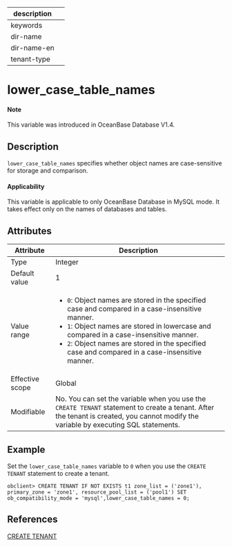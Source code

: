 | description ||
|---|---|
| keywords ||
| dir-name ||
| dir-name-en ||
| tenant-type ||

# lower_case_table_names

<main id="notice" type='explain'>
  <h4>Note</h4>
  <p>This variable was introduced in OceanBase Database V1.4. </p>
</main>

## Description

`lower_case_table_names` specifies whether object names are case-sensitive for storage and comparison.

<main id="notice" >
  <h4>Applicability</h4>
  <p>This variable is applicable to only OceanBase Database in MySQL mode. It takes effect only on the names of databases and tables. </p>
</main>

## Attributes

| **Attribute** | **Description** |
|-----------|------------|
| Type | Integer |
| Default value | 1 |
| Value range | <ul><li>`0`: Object names are stored in the specified case and compared in a case-insensitive manner.  </li><li>`1`: Object names are stored in lowercase and compared in a case-insensitive manner.  </li><li>`2`: Object names are stored in the specified case and compared in a case-insensitive manner.  </li></ul> |
| Effective scope | Global |
| Modifiable | No. You can set the variable when you use the `CREATE TENANT` statement to create a tenant. After the tenant is created, you cannot modify the variable by executing SQL statements.  |

## Example

Set the `lower_case_table_names` variable to `0` when you use the `CREATE TENANT` statement to create a tenant.

```shell
obclient> CREATE TENANT IF NOT EXISTS t1 zone_list = ('zone1'), primary_zone = 'zone1', resource_pool_list = ('pool1') SET ob_compatibility_mode = 'mysql',lower_case_table_names = 0;
```

## References

[CREATE TENANT](../../../../700.reference/500.sql-reference/100.sql-syntax/100.system-tenants/800.create-tenant.md)
